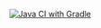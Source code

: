 [![Java CI with Gradle](https://github.com/LubovKrash/AppCardDelivery/actions/workflows/gradle.yml/badge.svg)](https://github.com/LubovKrash/AppCardDelivery/actions/workflows/gradle.yml)